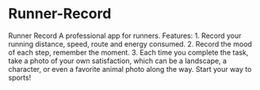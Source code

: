 # Runner-Record
Runner Record A professional app for runners. Features: 1. Record your running distance, speed, route and energy consumed. 2. Record the mood of each step, remember the moment. 3. Each time you complete the task, take a photo of your own satisfaction, which can be a landscape, a character, or even a favorite animal photo along the way.  Start your way to sports!
